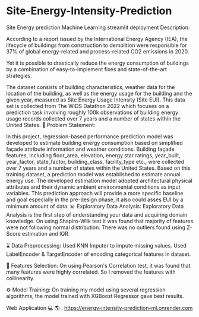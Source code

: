 # Site-Energy-Intensity-Prediction
Site Energy prediction Machine Learning streamlit deployment
Description:

According to a report issued by the International Energy Agency (IEA), the lifecycle of buildings from construction to demolition were responsible for 37% of global energy-related and process-related CO2 emissions in 2020.

Yet it is possible to drastically reduce the energy consumption of buildings by a combination of easy-to-implement fixes and state-of-the-art strategies.

The dataset consists of building characteristics, weather data for the location of the building, as well as the energy usage for the building and the given year, measured as Site Energy Usage Intensity (Site EUI).
This data set is collected from The WiDS Datathon 2022 which focuses on a prediction task involving roughly 100k observations of building energy usage records collected over 7 years and a number of states within the United States.
🧭 Problem Statement:

In this project, regression-based performance prediction model was developed to estimate building energy consumption based on simplified façade attribute information and weather conditions. Building façade features, including floor_area, elevation, energy star ratings, year_built, year_factor, state_factor, building_class, facility_type etc., were collected over 7 years and a number of states within the United States. Based on this training dataset, a prediction model was established to estimate annual energy use. The developed estimation model adopted architectural physical attributes and their dynamic ambient environmental conditions as input variables. This prediction approach will provide a more specific baseline and goal especially in the pre-design phase, it also could asses EUI by a minimum amount of data.
📊 Exploratory Data Analysis:
    Exploratory Data Analysis is the first step of understanding your data and acquiring domain knowledge.
    On using Shapiro-Wilk test it was found that majority of features were not following normal distribution.
    There was no outliers found using Z-Score estimation and IQR.

⌛ Data Preprocessing: Used KNN Imputer to impute missing values.
    Used LabelEncoder & TargetEncoder of encoding categorical features in dataset.

🔎 Features Selection:
On using Pearson's Correlation test, it was found that many features were highly correlated. So I removed the features with collinearity.

⚙ Model Training:
 On training my model using several regression algorithms, the model trained with XGBoost Regressor gave best results.
   
Web Application 💻 🌎 : https://energy-intensity-prediction-ml.onrender.com


